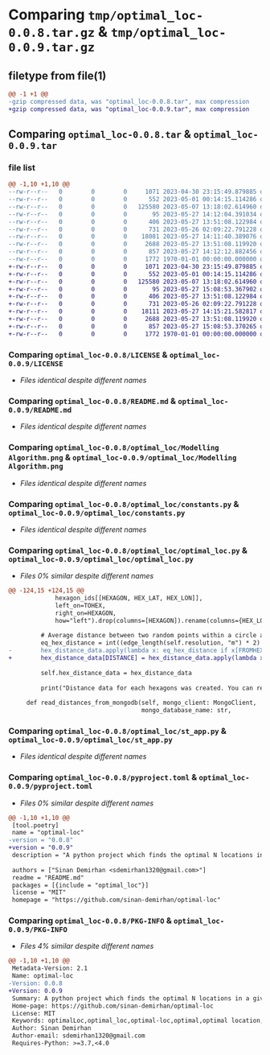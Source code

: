 # Comparing `tmp/optimal_loc-0.0.8.tar.gz` & `tmp/optimal_loc-0.0.9.tar.gz`

## filetype from file(1)

```diff
@@ -1 +1 @@
-gzip compressed data, was "optimal_loc-0.0.8.tar", max compression
+gzip compressed data, was "optimal_loc-0.0.9.tar", max compression
```

## Comparing `optimal_loc-0.0.8.tar` & `optimal_loc-0.0.9.tar`

### file list

```diff
@@ -1,10 +1,10 @@
--rw-r--r--   0        0        0     1071 2023-04-30 23:15:49.879885 optimal_loc-0.0.8/LICENSE
--rw-r--r--   0        0        0      552 2023-05-01 00:14:15.114286 optimal_loc-0.0.8/README.md
--rw-r--r--   0        0        0   125580 2023-05-07 13:18:02.614960 optimal_loc-0.0.8/optimal_loc/Modelling Algorithm.png
--rw-r--r--   0        0        0       95 2023-05-27 14:12:04.391034 optimal_loc-0.0.8/optimal_loc/__init__.py
--rw-r--r--   0        0        0      406 2023-05-27 13:51:08.122984 optimal_loc-0.0.8/optimal_loc/bash_command.py
--rw-r--r--   0        0        0      731 2023-05-26 02:09:22.791228 optimal_loc-0.0.8/optimal_loc/constants.py
--rw-r--r--   0        0        0    18081 2023-05-27 14:11:40.389076 optimal_loc-0.0.8/optimal_loc/optimal_loc.py
--rw-r--r--   0        0        0     2688 2023-05-27 13:51:08.119920 optimal_loc-0.0.8/optimal_loc/st_app.py
--rw-r--r--   0        0        0      857 2023-05-27 14:12:12.882456 optimal_loc-0.0.8/pyproject.toml
--rw-r--r--   0        0        0     1772 1970-01-01 00:00:00.000000 optimal_loc-0.0.8/PKG-INFO
+-rw-r--r--   0        0        0     1071 2023-04-30 23:15:49.879885 optimal_loc-0.0.9/LICENSE
+-rw-r--r--   0        0        0      552 2023-05-01 00:14:15.114286 optimal_loc-0.0.9/README.md
+-rw-r--r--   0        0        0   125580 2023-05-07 13:18:02.614960 optimal_loc-0.0.9/optimal_loc/Modelling Algorithm.png
+-rw-r--r--   0        0        0       95 2023-05-27 15:08:53.367902 optimal_loc-0.0.9/optimal_loc/__init__.py
+-rw-r--r--   0        0        0      406 2023-05-27 13:51:08.122984 optimal_loc-0.0.9/optimal_loc/bash_command.py
+-rw-r--r--   0        0        0      731 2023-05-26 02:09:22.791228 optimal_loc-0.0.9/optimal_loc/constants.py
+-rw-r--r--   0        0        0    18111 2023-05-27 14:15:21.582817 optimal_loc-0.0.9/optimal_loc/optimal_loc.py
+-rw-r--r--   0        0        0     2688 2023-05-27 13:51:08.119920 optimal_loc-0.0.9/optimal_loc/st_app.py
+-rw-r--r--   0        0        0      857 2023-05-27 15:08:53.370265 optimal_loc-0.0.9/pyproject.toml
+-rw-r--r--   0        0        0     1772 1970-01-01 00:00:00.000000 optimal_loc-0.0.9/PKG-INFO
```

### Comparing `optimal_loc-0.0.8/LICENSE` & `optimal_loc-0.0.9/LICENSE`

 * *Files identical despite different names*

### Comparing `optimal_loc-0.0.8/README.md` & `optimal_loc-0.0.9/README.md`

 * *Files identical despite different names*

### Comparing `optimal_loc-0.0.8/optimal_loc/Modelling Algorithm.png` & `optimal_loc-0.0.9/optimal_loc/Modelling Algorithm.png`

 * *Files identical despite different names*

### Comparing `optimal_loc-0.0.8/optimal_loc/constants.py` & `optimal_loc-0.0.9/optimal_loc/constants.py`

 * *Files identical despite different names*

### Comparing `optimal_loc-0.0.8/optimal_loc/optimal_loc.py` & `optimal_loc-0.0.9/optimal_loc/optimal_loc.py`

 * *Files 0% similar despite different names*

```diff
@@ -124,15 +124,15 @@
             hexagon_ids[[HEXAGON, HEX_LAT, HEX_LON]],
             left_on=TOHEX,
             right_on=HEXAGON,
             how="left").drop(columns=[HEXAGON]).rename(columns={HEX_LON: "tohex_lon", HEX_LAT: 'tohex_lat'})
 
         # Average distance between two random points within a circle according to its diameter = (2 * radius) / 3
         eq_hex_distance = int((edge_length(self.resolution, "m") * 2) / 3)
-        hex_distance_data.apply(lambda x: eq_hex_distance if x[FROMHEX] == x[TOHEX] else nan, 1)
+        hex_distance_data[DISTANCE] = hex_distance_data.apply(lambda x: eq_hex_distance if x[FROMHEX] == x[TOHEX] else nan, 1)
 
         self.hex_distance_data = hex_distance_data
 
         print("Distance data for each hexagons was created. You can read it by object_name.hex_distance_data")
 
     def read_distances_from_mongodb(self, mongo_client: MongoClient,
                                     mongo_database_name: str,
```

### Comparing `optimal_loc-0.0.8/optimal_loc/st_app.py` & `optimal_loc-0.0.9/optimal_loc/st_app.py`

 * *Files identical despite different names*

### Comparing `optimal_loc-0.0.8/pyproject.toml` & `optimal_loc-0.0.9/pyproject.toml`

 * *Files 0% similar despite different names*

```diff
@@ -1,10 +1,10 @@
 [tool.poetry]
 name = "optimal-loc"
-version = "0.0.8"
+version = "0.0.9"
 description = "A python project which finds the optimal N locations in a given area according to the given location inputs. This package can be used for business or individual needs."
 
 authors = ["Sinan Demirhan <sdemirhan1320@gmail.com>"]
 readme = "README.md"
 packages = [{include = "optimal_loc"}]
 license = "MIT"
 homepage = "https://github.com/sinan-demirhan/optimal-loc"
```

### Comparing `optimal_loc-0.0.8/PKG-INFO` & `optimal_loc-0.0.9/PKG-INFO`

 * *Files 4% similar despite different names*

```diff
@@ -1,10 +1,10 @@
 Metadata-Version: 2.1
 Name: optimal-loc
-Version: 0.0.8
+Version: 0.0.9
 Summary: A python project which finds the optimal N locations in a given area according to the given location inputs. This package can be used for business or individual needs.
 Home-page: https://github.com/sinan-demirhan/optimal-loc
 License: MIT
 Keywords: optimalLoc,optimal_loc,optimal-loc,optimal,optimal location,optimal location finder
 Author: Sinan Demirhan
 Author-email: sdemirhan1320@gmail.com
 Requires-Python: >=3.7,<4.0
```

